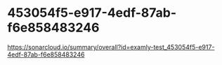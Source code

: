# 453054f5-e917-4edf-87ab-f6e858483246
https://sonarcloud.io/summary/overall?id=examly-test_453054f5-e917-4edf-87ab-f6e858483246
